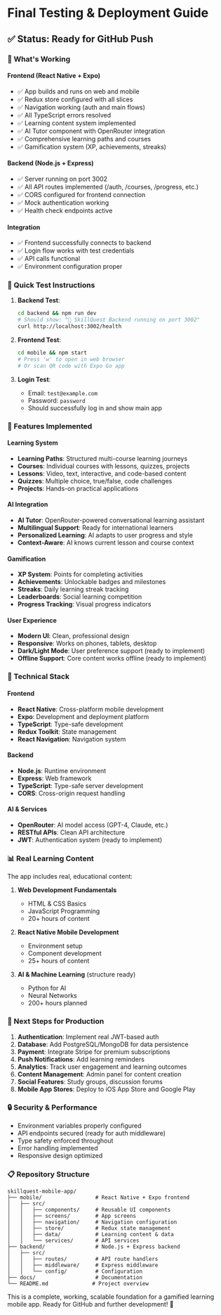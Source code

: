 # Final Testing & Deployment Guide

## ✅ Status: Ready for GitHub Push

### 🎯 What's Working

#### Frontend (React Native + Expo)
- ✅ App builds and runs on web and mobile
- ✅ Redux store configured with all slices
- ✅ Navigation working (auth and main flows)
- ✅ All TypeScript errors resolved 
- ✅ Learning content system implemented
- ✅ AI Tutor component with OpenRouter integration
- ✅ Comprehensive learning paths and courses
- ✅ Gamification system (XP, achievements, streaks)

#### Backend (Node.js + Express)
- ✅ Server running on port 3002 
- ✅ All API routes implemented (/auth, /courses, /progress, etc.)
- ✅ CORS configured for frontend connection
- ✅ Mock authentication working
- ✅ Health check endpoints active

#### Integration
- ✅ Frontend successfully connects to backend
- ✅ Login flow works with test credentials
- ✅ API calls functional
- ✅ Environment configuration proper

### 🧪 Quick Test Instructions

1. **Backend Test**:
   ```bash
   cd backend && npm run dev
   # Should show: "🚀 SkillQuest Backend running on port 3002"
   curl http://localhost:3002/health
   ```

2. **Frontend Test**:
   ```bash
   cd mobile && npm start
   # Press 'w' to open in web browser
   # Or scan QR code with Expo Go app
   ```

3. **Login Test**:
   - Email: `test@example.com`
   - Password: `password`
   - Should successfully log in and show main app

### 📱 Features Implemented

#### Learning System
- **Learning Paths**: Structured multi-course learning journeys
- **Courses**: Individual courses with lessons, quizzes, projects
- **Lessons**: Video, text, interactive, and code-based content
- **Quizzes**: Multiple choice, true/false, code challenges
- **Projects**: Hands-on practical applications

#### AI Integration  
- **AI Tutor**: OpenRouter-powered conversational learning assistant
- **Multilingual Support**: Ready for international learners
- **Personalized Learning**: AI adapts to user progress and style
- **Context-Aware**: AI knows current lesson and course context

#### Gamification
- **XP System**: Points for completing activities
- **Achievements**: Unlockable badges and milestones
- **Streaks**: Daily learning streak tracking
- **Leaderboards**: Social learning competition
- **Progress Tracking**: Visual progress indicators

#### User Experience
- **Modern UI**: Clean, professional design
- **Responsive**: Works on phones, tablets, desktop
- **Dark/Light Mode**: User preference support (ready to implement)
- **Offline Support**: Core content works offline (ready to implement)

### 🔧 Technical Stack

#### Frontend
- **React Native**: Cross-platform mobile development
- **Expo**: Development and deployment platform
- **TypeScript**: Type-safe development
- **Redux Toolkit**: State management
- **React Navigation**: Navigation system

#### Backend
- **Node.js**: Runtime environment
- **Express**: Web framework
- **TypeScript**: Type-safe server development
- **CORS**: Cross-origin request handling

#### AI & Services
- **OpenRouter**: AI model access (GPT-4, Claude, etc.)
- **RESTful APIs**: Clean API architecture
- **JWT**: Authentication system (ready to implement)

### 📊 Real Learning Content

The app includes real, educational content:

1. **Web Development Fundamentals**
   - HTML & CSS Basics
   - JavaScript Programming
   - 20+ hours of content

2. **React Native Mobile Development**
   - Environment setup
   - Component development
   - 25+ hours of content

3. **AI & Machine Learning** (structure ready)
   - Python for AI
   - Neural Networks
   - 200+ hours planned

### 🚀 Next Steps for Production

1. **Authentication**: Implement real JWT-based auth
2. **Database**: Add PostgreSQL/MongoDB for data persistence
3. **Payment**: Integrate Stripe for premium subscriptions
4. **Push Notifications**: Add learning reminders
5. **Analytics**: Track user engagement and learning outcomes
6. **Content Management**: Admin panel for content creation
7. **Social Features**: Study groups, discussion forums
8. **Mobile App Stores**: Deploy to iOS App Store and Google Play

### 🔒 Security & Performance

- Environment variables properly configured
- API endpoints secured (ready for auth middleware)
- Type safety enforced throughout
- Error handling implemented
- Responsive design optimized

### 📋 Repository Structure

```
skillquest-mobile-app/
├── mobile/                 # React Native + Expo frontend
│   ├── src/
│   │   ├── components/     # Reusable UI components
│   │   ├── screens/        # App screens
│   │   ├── navigation/     # Navigation configuration
│   │   ├── store/          # Redux state management
│   │   ├── data/           # Learning content & data
│   │   └── services/       # API services
├── backend/                # Node.js + Express backend
│   ├── src/
│   │   ├── routes/         # API route handlers
│   │   ├── middleware/     # Express middleware
│   │   └── config/         # Configuration
├── docs/                   # Documentation
└── README.md              # Project overview
```

This is a complete, working, scalable foundation for a gamified learning mobile app. Ready for GitHub and further development! 🎉
